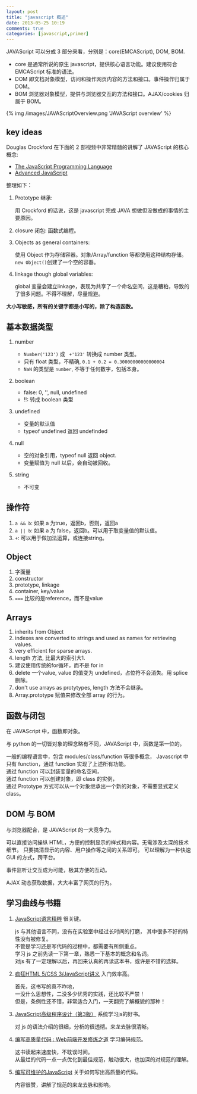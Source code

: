```yaml
---
layout: post
title: "javascript 概述"
date: 2013-05-25 10:19
comments: true
categories: [javascript,primer]
---
```


JAVAScript 可以分成 3 部分来看，分别是：core(EMCAScript), DOM, BOM.

- core 是通常所说的原生 javascript，提供核心语言功能。建议使用符合 EMCAScript 标准的语法。
- DOM 即文档对象模型，访问和操作网页内容的方法和接口。事件操作归属于 DOM。
- BOM 浏览器对象模型，提供与浏览器交互的方法和接口。AJAX/cookies 归属于 BOM。

<!--more-->

{% img /images/JAVAScriptOverview.png 'JAVAScript overview' %}

key ideas
---------

Douglas Crockford 在下面的 2 部视频中非常精髓的讲解了 JAVAScript 的核心概念:

- [The JavaScript Programming Language][jslanguage]
- [Advanced JavaScript][jsadvanced]

[jslanguage]: http://v.youku.com/v_show/id_XMzMzNzQ0MzY4.html
[jsadvanced]: http://v.youku.com/v_show/id_XMzMzNzgxNzA4.html

整理如下：

1. Prototype 继承: 

    用 Crockford 的话说，这是 javascript 完成 JAVA 想做但没做成的事情的主要原因。
2. closure 闭包: 函数式编程。
3. Objects as general containers: 

    使用 Object 作为存储容器。对象/Array/function 等都使用这种结构存储。  
    `new Object()`创建了一个空的容器。
4. linkage though global variables: 

    global 变量会建立linkage，表现为共享了一个命名空间，这是糟粕，导致的了很多问题。不得不理解，尽量规避。

__大小写敏感，所有的关键字都是小写的，除了构造函数。__

基本数据类型
------------

1. number

    - `Number('123')` 或 ` +'123'` 转换成 number 类型。
    - 只有 float 类型，不精确, `0.1 + 0.2 = 0.30000000000000004`
    - `NaN` 的类型是 `number`, 不等于任何数字，包括本身。
2. boolean

    - false: 0, '', null, undefined
    - !!: 转成 boolean 类型
3. undefined

    - 变量的默认值
    - typeof undefined 返回 undefinded
4. null

    - 空的对象引用，typeof null 返回 object.
    - 变量赋值为 null 以后，会自动被回收。
5. string

    - 不可变

操作符
------

1. `a && b`: 如果 a 为true，返回b，否则，返回a
2. `a || b`: 如果 a 为 false，返回b。可以用于取变量值的默认值。
3. `+`: 可以用于做加法运算，或连接string。

Object
------

1. 字面量
2. constructor
3. prototype, linkage
4. container, key/value
5. `===` 比较的是reference，而不是value

Arrays
------

1. inherits from Object
2. indexes are converted to strings and used as names for retrieving values.
3. very efficient for sparse arrays.
4. length 方法, 比最大的索引大1.
5. 建议使用传统的for循环，而不是 for in
6. delete 一个value, value 的值变为 undefined，占位符不会消失。用 splice 删除。
7. don't use arrays as protytypes, length 方法不会继承。
8. Array.prototype 赋值来修改全部 array 的行为。

函数与闭包
----------

在 JAVAScript 中，函数即对象。

与 python 的一切皆对象的理念略有不同，JAVAScript 中，函数是第一位的。

一般的编程语言中，包含 modules/class/function 等很多概念，
Javascript 中只有 function，通过 function 实现了上述所有功能。  
通过 function 可以封装变量的命名空间，  
通过 function 可以创建对象，即 class 的实例，  
通过 Prototype 方式可以从一个对象继承出一个新的对象，不需要显式定义 class。

DOM 与 BOM
----------

与浏览器配合，是 JAVAScript 的一大竞争力。

可以直接访问操纵 HTML，方便的控制显示的样式和内容。无需涉及太深的技术细节。
只要搞清显示的内容、用户操作等之间的关系即可。
可以理解为一种快速 GUI 的方式，跨平台。

事件监听让交互成为可能，极其方便的互动。

AJAX 动态获取数据，大大丰富了网页的行为。

学习曲线与书籍
--------------

1. [JavaScript语言精粹][js_good] 很关键。

    js 与其他语言不同，没有在实验室中经过长时间的打磨，
    其中很多不好的特性没有被修复。  
    不管是学习还是写代码的过程中，都需要有所侧重点。  
    学习 js 之前先读一下第一章，熟悉一下基本的概念和名词。  
    对js 有了一定理解以后，再回来认真的再读这本书，或许是不错的选择。

2. [疯狂HTML 5/CSS 3/JavaScript讲义][js_abc] 入门效率高。

    首先，这书写的真不咋地，  
    一没什么思想性，二没多少优秀的实践，还比较不严禁！  
    但是，条例性还不错，非常适合入门，一天翻完了解概貌的那种！

3. [JavaScript高级程序设计（第3版）][js_advance] 系统学习js的好书。

    对 js 的语法介绍的很细，分析的很透彻。来龙去脉很清晰。

4. [编写高质量代码 : Web前端开发修炼之道][js_practise] 学习编码规范。

    这书读起来速度快，不耽误时间。  
    从最烂的代码一点一点优化到最佳规范，触动很大，也加深的对规范的理解。

5. [编写可维护的JavaScript][js_better] 关于如何写出高质量的代码。

    内容很赞，讲解了规范的来龙去脉和影响。


[js_abc]: http://book.douban.com/subject/10759600/
[js_practise]: http://book.douban.com/subject/4881987/
[js_good]: http://book.douban.com/subject/3590768/
[js_advance]: http://book.douban.com/subject/10546125/
[js_better]: http://book.douban.com/subject/21792530/
